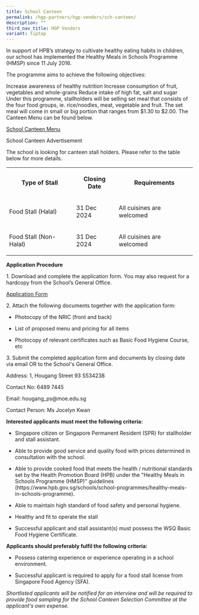 ```yaml
---
title: School Canteen
permalink: /hgp-partners/hgp-vendors/sch-canteen/
description: ""
third_nav_title: HGP Vendors
variant: tiptap
---
```

<p>In support of HPB’s strategy to cultivate healthy eating habits in children,
our school has implemented the Healthy Meals in Schools Programme (HMSP)
since 11 July 2016.</p>
<p>The programme aims to achieve the following objectives:</p>
<p>Increase awareness of healthy nutrition Increase consumption of fruit,
vegetables and whole-grains Reduce intake of high fat, salt and sugar Under
this programme, stallholders will be selling set meal that consists of
the four food groups, ie. rice/noodles, meat, vegetable and fruit. The
set meal will come in small or big portion that ranges from $1.30 to $2.00.
The Canteen Menu can be found below.</p>
<p><a href="/files/Canteen_Stalls_Menu_2024_October_2024.pdf" rel="noopener nofollow" target="_blank">School Canteen Menu </a>
</p>
<p>School Canteen Advertisement</p>
<p>The school is looking for canteen stall holders. Please refer to the table
below for more details.</p>
<table style="minWidth: 75px">
<colgroup>
<col>
<col>
<col>
</colgroup>
<tbody>
<tr>
<th rowspan="1" colspan="1">
<p>Type of Stall</p>
</th>
<th rowspan="1" colspan="1">
<p>Closing Date</p>
</th>
<th rowspan="1" colspan="1">
<p>Requirements</p>
</th>
</tr>
<tr>
<td rowspan="1" colspan="1">
<p>Food Stall (Halal)</p>
</td>
<td rowspan="1" colspan="1">
<p>31 Dec 2024</p>
</td>
<td rowspan="1" colspan="1">
<p>All cuisines are welcomed</p>
</td>
</tr>
<tr>
<td rowspan="1" colspan="1">
<p>Food Stall (Non-Halal)</p>
</td>
<td rowspan="1" colspan="1">
<p>31 Dec 2024</p>
</td>
<td rowspan="1" colspan="1">
<p>All cuisines are welcomed</p>
</td>
</tr>
</tbody>
</table>
<p><strong>Application Procedure</strong>
</p>
<p>1. Download and complete the application form. You may also request for
a hardcopy from the School’s General Office.</p>
<p><a href="" rel="noopener noreferrer nofollow" target="_blank">Application Form</a>
</p>
<p>2. Attach the following documents together with the application form:</p>
<ul data-tight="true" class="tight">
<li>
<p>Photocopy of the NRIC (front and back)</p>
</li>
<li>
<p>List of proposed menu and pricing for all items</p>
</li>
<li>
<p>Photocopy of relevant certificates such as Basic Food Hygiene Course,
etc</p>
</li>
</ul>
<p>3. Submit the completed application form and documents by closing date
via email OR to the School's General Office.</p>
<p>Address: 1, Hougang Street 93 S534238</p>
<p>Contact No: 6489 7445</p>
<p>Email: hougang_ps@moe.edu.sg</p>
<p>Contact Person: Ms Jocelyn Kwan</p>
<p><strong>Interested applicants must meet the following criteria:</strong>
</p>
<ul>
<li>
<p>Singapore citizen or Singapore Permanent Resident (SPR) for stallholder
and stall assistant.</p>
</li>
<li>
<p>Able to provide good service and quality food with prices determined in
consultation with the school.</p>
</li>
<li>
<p>Able to provide cooked food that meets the health / nutritional standards
set by the Health Promotion Board (HPB) under the "Healthy Meals in Schools
Programme (HMSP)" guidelines (https://www.hpb.gov.sg/schools/school-programmes/healthy-meals-in-schools-programme).</p>
</li>
<li>
<p>Able to maintain high standard of food safety and personal hygiene.</p>
</li>
<li>
<p>Healthy and fit to operate the stall</p>
</li>
<li>
<p>Successful applicant and stall assistant(s) must possess the WSQ Basic
Food Hygiene Certificate.</p>
</li>
</ul>
<p><strong>Applicants should preferably fulfil the following criteria:</strong>
</p>
<ul>
<li>
<p>Possess catering experience or experience operating in a school environment.</p>
</li>
<li>
<p>Successful applicant is required to apply for a food stall license from
Singapore Food Agency (SFA).</p>
</li>
</ul>
<p><em>Shortlisted applicants will be notified for an interview and will be required to provide food sampling for the School Canteen Selection Committee at the applicant's own expense.</em>
</p>
